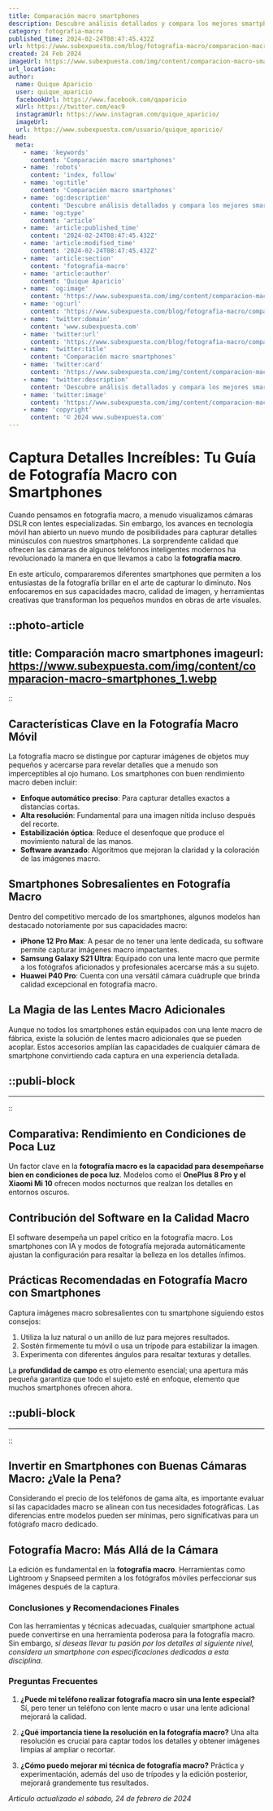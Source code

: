 ```yaml
---
title: Comparación macro smartphones
description: Descubre análisis detallados y compara los mejores smartphones macro del mercado. Encuentra tu móvil ideal con nuestra guía experta.
category: fotografia-macro
published_time: 2024-02-24T08:47:45.432Z
url: https://www.subexpuesta.com/blog/fotografia-macro/comparacion-macro-smartphones
created: 24 Feb 2024
imageUrl: https://www.subexpuesta.com/img/content/comparacion-macro-smartphones_1.webp
url_location:
author:
  name: Quique Aparicio
  user: quique_aparicio
  facebookUrl: https://www.facebook.com/qaparicio
  xUrl: https://twitter.com/eac9
  instagramUrl: https://www.instagram.com/quique_aparicio/
  imageUrl: 
  url: https://www.subexpuesta.com/usuario/quique_aparicio/
head:
  meta:
    - name: 'keywords'
      content: 'Comparación macro smartphones'
    - name: 'robots'
      content: 'index, follow'
    - name: 'og:title'
      content: 'Comparación macro smartphones'
    - name: 'og:description'
      content: 'Descubre análisis detallados y compara los mejores smartphones macro del mercado. Encuentra tu móvil ideal con nuestra guía experta.'
    - name: 'og:type'
      content: 'article'
    - name: 'article:published_time'
      content: '2024-02-24T08:47:45.432Z'
    - name: 'article:modified_time'
      content: '2024-02-24T08:47:45.432Z'
    - name: 'article:section'
      content: 'fotografia-macro'
    - name: 'article:author'
      content: 'Quique Aparicio'
    - name: 'og:image'
      content: 'https://www.subexpuesta.com/img/content/comparacion-macro-smartphones_1.webp'
    - name: 'og:url'
      content: 'https://www.subexpuesta.com/blog/fotografia-macro/comparacion-macro-smartphones'
    - name: 'twitter:domain'
      content: 'www.subexpuesta.com'
    - name: 'twitter:url'
      content: 'https://www.subexpuesta.com/blog/fotografia-macro/comparacion-macro-smartphones'
    - name: 'twitter:title'
      content: 'Comparación macro smartphones'
    - name: 'twitter:card'
      content: 'https://www.subexpuesta.com/img/content/comparacion-macro-smartphones_1.webp'
    - name: 'twitter:description'
      content: 'Descubre análisis detallados y compara los mejores smartphones macro del mercado. Encuentra tu móvil ideal con nuestra guía experta.'
    - name: 'twitter:image'
      content: 'https://www.subexpuesta.com/img/content/comparacion-macro-smartphones_1.webp'
    - name: 'copyright'
      content: '© 2024 www.subexpuesta.com'
---
```

# Captura Detalles Increíbles: Tu Guía de Fotografía Macro con Smartphones

Cuando pensamos en fotografía macro, a menudo visualizamos cámaras DSLR con lentes especializadas. Sin embargo, los avances en tecnología móvil han abierto un nuevo mundo de posibilidades para capturar detalles minúsculos con nuestros smartphones. La sorprendente calidad que ofrecen las cámaras de algunos teléfonos inteligentes modernos ha revolucionado la manera en que llevamos a cabo la **fotografía macro**.

En este artículo, compararemos diferentes smartphones que permiten a los entusiastas de la fotografía brillar en el arte de capturar lo diminuto. Nos enfocaremos en sus capacidades macro, calidad de imagen, y herramientas creativas que transforman los pequeños mundos en obras de arte visuales.


::photo-article
---
title: Comparación macro smartphones
imageurl: https://www.subexpuesta.com/img/content/comparacion-macro-smartphones_1.webp
---
::



## Características Clave en la Fotografía Macro Móvil

La fotografía macro se distingue por capturar imágenes de objetos muy pequeños y acercarse para revelar detalles que a menudo son imperceptibles al ojo humano. Los smartphones con buen rendimiento macro deben incluir:

- **Enfoque automático preciso**: Para capturar detalles exactos a distancias cortas.
- **Alta resolución**: Fundamental para una imagen nítida incluso después del recorte.
- **Estabilización óptica**: Reduce el desenfoque que produce el movimiento natural de las manos.
- **Software avanzado**: Algoritmos que mejoran la claridad y la coloración de las imágenes macro.

## Smartphones Sobresalientes en Fotografía Macro

Dentro del competitivo mercado de los smartphones, algunos modelos han destacado notoriamente por sus capacidades macro:

- **iPhone 12 Pro Max**: A pesar de no tener una lente dedicada, su software permite capturar imágenes macro impactantes.
- **Samsung Galaxy S21 Ultra**: Equipado con una lente macro que permite a los fotógrafos aficionados y profesionales acercarse más a su sujeto.
- **Huawei P40 Pro**: Cuenta con una versátil cámara cuádruple que brinda calidad excepcional en fotografía macro.

## La Magia de las Lentes Macro Adicionales

Aunque no todos los smartphones están equipados con una lente macro de fábrica, existe la solución de lentes macro adicionales que se pueden acoplar. Estos accesorios amplían las capacidades de cualquier cámara de smartphone convirtiendo cada captura en una experiencia detallada.


  ::publi-block
  ---
  ---
  ::
  
  

## Comparativa: Rendimiento en Condiciones de Poca Luz

Un factor clave en la **fotografía macro es la capacidad para desempeñarse bien en condiciones de poca luz**. Modelos como el **OnePlus 8 Pro y el Xiaomi Mi 10** ofrecen modos nocturnos que realzan los detalles en entornos oscuros.

## Contribución del Software en la Calidad Macro

El software desempeña un papel crítico en la fotografía macro. Los smartphones con IA y modos de fotografía mejorada automáticamente ajustan la configuración para resaltar la belleza en los detalles ínfimos.

## Prácticas Recomendadas en Fotografía Macro con Smartphones

Captura imágenes macro sobresalientes con tu smartphone siguiendo estos consejos:

1. Utiliza la luz natural o un anillo de luz para mejores resultados.
2. Sostén firmemente tu móvil o usa un trípode para estabilizar la imagen.
3. Experimenta con diferentes ángulos para resaltar texturas y detalles.

La **profundidad de campo** es otro elemento esencial; una apertura más pequeña garantiza que todo el sujeto esté en enfoque, elemento que muchos smartphones ofrecen ahora.


  ::publi-block
  ---
  ---
  ::
  
  

## Invertir en Smartphones con Buenas Cámaras Macro: ¿Vale la Pena?

Considerando el precio de los teléfonos de gama alta, es importante evaluar si las capacidades macro se alinean con tus necesidades fotográficas. Las diferencias entre modelos pueden ser mínimas, pero significativas para un fotógrafo macro dedicado.

## Fotografía Macro: Más Allá de la Cámara

La edición es fundamental en la **fotografía macro**. Herramientas como Lightroom y Snapseed permiten a los fotógrafos móviles perfeccionar sus imágenes después de la captura.

### Conclusiones y Recomendaciones Finales

Con las herramientas y técnicas adecuadas, cualquier smartphone actual puede convertirse en una herramienta poderosa para la fotografía macro. Sin embargo, *si deseas llevar tu pasión por los detalles al siguiente nivel, considera un smartphone con especificaciones dedicadas a esta disciplina*.

### Preguntas Frecuentes

1. **¿Puede mi teléfono realizar fotografía macro sin una lente especial?**
   Sí, pero tener un teléfono con lente macro o usar una lente adicional mejorará la calidad.

2. **¿Qué importancia tiene la resolución en la fotografía macro?**
   Una alta resolución es crucial para captar todos los detalles y obtener imágenes limpias al ampliar o recortar.

3. **¿Cómo puedo mejorar mi técnica de fotografía macro?**
   Práctica y experimentación, además del uso de trípodes y la edición posterior, mejorará grandemente tus resultados.

_Artículo actualizado el sábado, 24 de febrero de 2024_